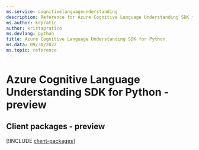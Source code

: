 ```yaml
---
ms.service: cognitivelanguageunderstanding
description: Reference for Azure Cognitive Language Understanding SDK for Python
ms.author: krpratic
author: kristapratico
ms.devlang: python
title: Azure Cognitive Language Understanding SDK for Python
ms.data: 09/30/2022
ms.topic: reference
---
```

# Azure Cognitive Language Understanding SDK for Python - preview

## Client packages - preview
[!INCLUDE [client-packages](cognitive-language-understanding-client-index.md)]